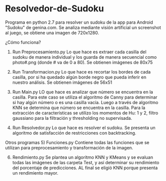 # Resolvedor-de-Sudoku

Programa en python 2.7 para resolver un sudoku de la app para Android "Sudoku" de genina.com.
Se analiza mediante visión artificial un screenshot al juego, se obtiene una imagen de 720x1280.

¿Cómo funciona?
1) Run Preprocesamiento.py
Lo que hace es extraer cada casilla del sudoku de manera individual y los guarda de manera secuencial como photo#.png (donde # va de 0 a 80).
Se obtienen imágenes de 80x75

2) Run Transformacion.py
Lo que hace es recortar los bordes de cada casilla, por si ha quedado algún borde negro que pueda inferir en nuestro análisis.
Se obtienen imágenes de 56x51

3) Run Main.py
LO que hace es analizar que número se encuentra en la casilla.
Para este caso se utiliza el algoritmo de Canny para determinar si hay algún número o es una casilla vacía.
Luego a través de algoritmo KNN se determina que número se encuentra en la casilla.
Para la extracción de características se utilizo los momentos de Hu: 1 y 2, filtro gaussiano para la filtración y thresholding no supervisada.

4) Run Resolvedor.py
Lo que hace es resolver el sudoku.
Se presenta un algoritmo de satisfacción de restricciones con backtracking.

Otros programas
5) Funciones.py
Contiene todas las funciones que se utilizan para preprocesamiento y transformación de la imagen.

6) Rendimiento.py
Se plantea un algoritmo KNN y KMeans y se evaluan todas las imágenes de las carpeta Test, y así determinar su rendimiento del porcentaje de predicciones.
AL final se eligíó KNN porque presenta un rendimiento mayor.

